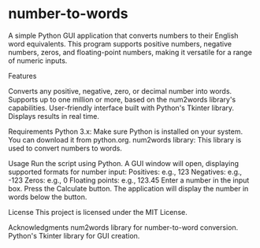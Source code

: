 # number-to-words
A simple Python GUI application that converts numbers to their English word equivalents. This program supports positive numbers, negative numbers, zeros, and floating-point numbers, making it versatile for a range of numeric inputs.

Features

Converts any positive, negative, zero, or decimal number into words.
Supports up to one million or more, based on the num2words library's capabilities.
User-friendly interface built with Python's Tkinter library.
Displays results in real time.


Requirements
Python 3.x: Make sure Python is installed on your system. You can download it from python.org.
num2words library: This library is used to convert numbers to words.

Usage
Run the script using Python.
A GUI window will open, displaying supported formats for number input:
Positives: e.g., 123
Negatives: e.g., -123
Zeros: e.g., 0
Floating points: e.g., 123.45
Enter a number in the input box.
Press the Calculate button.
The application will display the number in words below the button.

License
This project is licensed under the MIT License.

Acknowledgments
num2words library for number-to-word conversion.
Python's Tkinter library for GUI creation.
